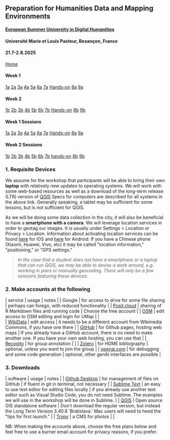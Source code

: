 ## Preparation for Humanities Data and Mapping Environments

#### [European Summer University in Digital Humanities](https://esudh.github.io/)
#### Université Marie et Louis Pasteur, Besançon, France 
#### 21.7-2.8.2025

<div class="session-nav-sidebar">
  <a href="index.md" class="session-nav-home">Home</a>
  
  <div class="session-nav-week">
    <h4>Week 1</h4>
    <a href="index.md#1a-monday-introduction-to-spatial-humanities-morning" class="session-nav-button">1a</a>
    <a href="index.md#2a-monday-critical-review-of-projects-afternoon" class="session-nav-button">2a</a>
    <a href="index.md#3a-tuesday-location-based-research-methods-morning" class="session-nav-button">3a</a>
    <a href="index.md#4a-tuesday-data-sources-and-acquisition-afternoon" class="session-nav-button">4a</a>
    <a href="index.md#5a-semantic-annotation-with-recogito-and-visualizing-spatial-data-with-kepler" class="session-nav-button">5a</a>
    <a href="index.md#6a-wednesday-data-creation-workflows-afternoon" class="session-nav-button">6a</a>
    <a href="index.md#7a-thursday-basic-querying-techniques-morning" class="session-nav-button">7a</a>
    <a href="index.md#hands-on-thursday-practical-application-afternoon" class="session-nav-button hands-on">Hands-on</a>
    <a href="index.md#8a-friday-data-normalization-morning" class="session-nav-button">8a</a>
    <a href="index.md#9a-friday-manual-vs-automated-analysis-afternoon" class="session-nav-button">9a</a>
  </div>
  
  <div class="session-nav-week">
    <h4>Week 2</h4>
    <a href="index.md#1b-monday-static-site-development-morning" class="session-nav-button">1b</a>
    <a href="index.md#2b-monday-automated-workflows-afternoon" class="session-nav-button">2b</a>
    <a href="index.md#3b-tuesday-advanced-visualization-morning" class="session-nav-button">3b</a>
    <a href="index.md#4b-tuesday-open-source-gis-introduction-afternoon" class="session-nav-button">4b</a>
    <a href="index.md#5b-wednesday-georeferencing-and-warping-morning" class="session-nav-button">5b</a>
    <a href="index.md#6b-wednesday-historical-vector-data-afternoon" class="session-nav-button">6b</a>
    <a href="index.md#7b-thursday-specialized-tools-and-gazetteers-morning" class="session-nav-button">7b</a>
    <a href="index.md#hands-on-thursday-advanced-practical-application-afternoon" class="session-nav-button hands-on">Hands-on</a>
    <a href="index.md#8b-friday-openstreetmap-and-wikidata-morning" class="session-nav-button">8b</a>
    <a href="index.md#9b-friday-machine-learning-applications-and-project-presentation-afternoon" class="session-nav-button">9b</a>
  </div>
</div>

<div class="session-nav-mobile">
  <div class="session-nav-mobile-week">
    <h4>Week 1 Sessions</h4>
    <div class="session-nav-mobile-buttons">
      <a href="index.md#1a-monday-introduction-to-spatial-humanities-morning" class="session-nav-mobile-button">1a</a>
      <a href="index.md#2a-monday-critical-review-of-projects-afternoon" class="session-nav-mobile-button">2a</a>
      <a href="index.md#3a-tuesday-location-based-research-methods-morning" class="session-nav-mobile-button">3a</a>
      <a href="index.md#4a-tuesday-data-sources-and-acquisition-afternoon" class="session-nav-mobile-button">4a</a>
      <a href="index.md#5a-semantic-annotation-with-recogito-and-visualizing-spatial-data-with-kepler" class="session-nav-mobile-button">5a</a>
      <a href="index.md#6a-wednesday-data-creation-workflows-afternoon" class="session-nav-mobile-button">6a</a>
      <a href="index.md#7a-thursday-basic-querying-techniques-morning" class="session-nav-mobile-button">7a</a>
      <a href="index.md#hands-on-thursday-practical-application-afternoon" class="session-nav-mobile-button hands-on">Hands-on</a>
      <a href="index.md#8a-friday-data-normalization-morning" class="session-nav-mobile-button">8a</a>
      <a href="index.md#9a-friday-manual-vs-automated-analysis-afternoon" class="session-nav-mobile-button">9a</a>
    </div>
  </div>
  
  <div class="session-nav-mobile-week">
    <h4>Week 2 Sessions</h4>
    <div class="session-nav-mobile-buttons">
      <a href="index.md#1b-monday-static-site-development-morning" class="session-nav-mobile-button">1b</a>
      <a href="index.md#2b-monday-automated-workflows-afternoon" class="session-nav-mobile-button">2b</a>
      <a href="index.md#3b-tuesday-advanced-visualization-morning" class="session-nav-mobile-button">3b</a>
      <a href="index.md#4b-tuesday-open-source-gis-introduction-afternoon" class="session-nav-mobile-button">4b</a>
      <a href="index.md#5b-wednesday-georeferencing-and-warping-morning" class="session-nav-mobile-button">5b</a>
      <a href="index.md#6b-wednesday-historical-vector-data-afternoon" class="session-nav-mobile-button">6b</a>
      <a href="index.md#7b-thursday-specialized-tools-and-gazetteers-morning" class="session-nav-mobile-button">7b</a>
      <a href="index.md#hands-on-thursday-advanced-practical-application-afternoon" class="session-nav-mobile-button">hands-on</a>
      <a href="index.md#8b-friday-openstreetmap-and-wikidata-morning" class="session-nav-mobile-button">8b</a>
      <a href="index.md#9b-friday-machine-learning-applications-and-project-presentation-afternoon" class="session-nav-mobile-button">9b</a>
    </div>
  </div>
</div>

### 1. Requisite Devices

We assume for the workshop that participants will be able to bring their own **laptop** with relatively new updates to operating systems. We will work with some web-based resources as well as a download of the long-term release (LTR) version of [QGIS](https://www.qgis.org/en/site/forusers/download.html) Specs for computers are described for all systems in the above link. Generally speaking, a tablet may be sufficient for some lessons, but is not sufficient for QGIS.

As we will be doing some data collection in the city, it will also be beneficial to have a **smartphone with a camera**. We will leverage location services in order to geotag our images. It is usually under Settings > Location or Privacy > Location. Information about activating location services can be found [here](https://www.youtube.com/watch?v=epM12HxNx2g) for iOS and [here](https://www.youtube.com/watch?v=B8p1SftNGTE) for Android. If you have a Chinese phone (Xiaomi, Huawei, Vivo, etc) it may be called "location information," "positioning," or "GPS settings."

> _In the case that a student does not have a smartphone or a laptop that can run QGIS, we may be able to devise a work around, e.g. working in pairs or manually geocoding. There will only be a few sessions featuring these devices._

### 2. Make accounts at the following

| service | usage | notes |
| Google | for access to drive for some file sharing | perhaps can forego, with reduced functionality | 
| [Posit.cloud](https://posit.cloud/plans) | sharing of R Markdown files and running code | Choose the free account |
| [OSM](https://www.openstreetmap.org/user/new) | edit access to OSM editing and login for UMap | |  
| [WikiData](https://www.wikidata.org/w/index.php?title=Special:CreateAccount) | edit access | it needs to be a different account from Wikimedia Commons, if you have one there | 
| [GitHub](https://github.com/signup) | for Github pages, hosting web maps | If you already have a GitHub account, there is no need to make another one. If you have your own web hosting, you can use that | 
| [Recogito](https://recogito.pelagios.org/) | for group annotation | |
| [Zotero](https://www.zotero.org/user/register) | for HDME bibliography | optional, unless you want to join the group | 
| [openai.com](https://openai.com/) | for debugging and some code generation | optional, other genAI interfaces are possible | 

### 3. Downloads

| software | usage | notes |
| [Github Desktop](https://desktop.github.com/) | for management of files on GitHub | if fluent in git in terminal, not necessary | 
| [Sublime Text](https://www.sublimetext.com/) | an easy to use text editor for editing files locally | if you already use another text editor such as Visual Studio Code, you do not need Sublime. The examples we will use in the workshop will be done in Sublime. |
| [QGIS](https://qgis.org/download/) | Open source GIS standalone software | Don't download the regular version, but instead the Long Term Version 3.40.8 'Bratislava.' Mac users will need to heed the "tips for first launch." | 
| [Tropy](https://tropy.org/) | a CMS for photos | | 

 
NB: When making the accounts above, choose the free plans below and feel free to use a burner email account for privacy reasons, if you prefer. 

